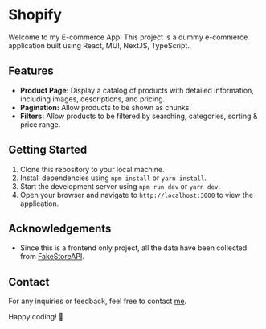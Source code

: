 # Shopify

Welcome to my E-commerce App! This project is a dummy e-commerce application built using React, MUI, NextJS, TypeScript.

## Features

- **Product Page:** Display a catalog of products with detailed information, including images, descriptions, and pricing.
- **Pagination:** Allow products to be shown as chunks.
- **Filters:** Allow products to be filtered by searching, categories, sorting & price range.

## Getting Started

1. Clone this repository to your local machine.
2. Install dependencies using `npm install` or `yarn install`.
3. Start the development server using `npm run dev` or `yarn dev`.
4. Open your browser and navigate to `http://localhost:3000` to view the application.

## Acknowledgements

- Since this is a frontend only project, all the data have been collected from [FakeStoreAPI](https://fakestoreapi.com/products).

## Contact

For any inquiries or feedback, feel free to contact [me](mailto:alim1496@gmail.com).

Happy coding! 🚀
